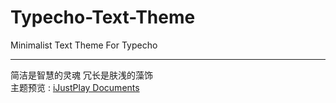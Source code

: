 # Typecho-Text-Theme
Minimalist Text Theme For Typecho
____
简洁是智慧的灵魂 冗长是肤浅的藻饰   
主题预览 : [iJustPlay Documents](http://doc.ijustplay.cn/)    
